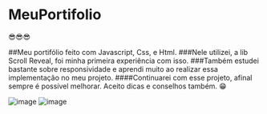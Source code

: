 # MeuPortifolio

😎😎😎

##Meu portifólio feito com Javascript, Css, e Html.
###Nele utilizei, a lib Scroll Reveal, foi minha primeira experiência com isso.
###Também estudei bastante sobre responsividade e aprendi muito ao realizar essa implementação no meu projeto.
####Continuarei com esse projeto, afinal sempre é possível melhorar. Aceito dicas e conselhos também. 😁 

![image](https://user-images.githubusercontent.com/115377424/205509132-b621b1af-45e4-4032-ac25-41e72e8a5ecf.png) 
![image](https://user-images.githubusercontent.com/115377424/205509150-023b8230-82ee-440c-817c-4b1ed8a4e06c.png)


